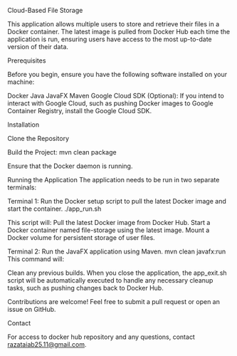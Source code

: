 Cloud-Based File Storage

This application allows multiple users to store and retrieve their files in a Docker container. The latest image is pulled from Docker Hub each time the application is run, ensuring users have access to the most up-to-date version of their data.

Prerequisites

Before you begin, ensure you have the following software installed on your machine:

Docker
Java
JavaFX
Maven
Google Cloud SDK (Optional): If you intend to interact with Google Cloud, such as pushing Docker images to Google Container Registry, install the Google Cloud SDK.

Installation

Clone the Repository

Build the Project:
mvn clean package

Ensure that the Docker daemon is running.

Running the Application
The application needs to be run in two separate terminals:

Terminal 1: Run the Docker setup script to pull the latest Docker image and start the container.
./app_run.sh

This script will:
Pull the latest Docker image from Docker Hub.
Start a Docker container named file-storage using the latest image.
Mount a Docker volume for persistent storage of user files.

Terminal 2: Run the JavaFX application using Maven.
mvn clean javafx:run
This command will:

Clean any previous builds.
When you close the application, the app_exit.sh script will be automatically executed to handle any necessary cleanup tasks, such as pushing changes back to Docker Hub.

Contributions are welcome! Feel free to submit a pull request or open an issue on GitHub.

Contact

For access to docker hub repository and any questions, contact razataiab25.11@gmail.com.
